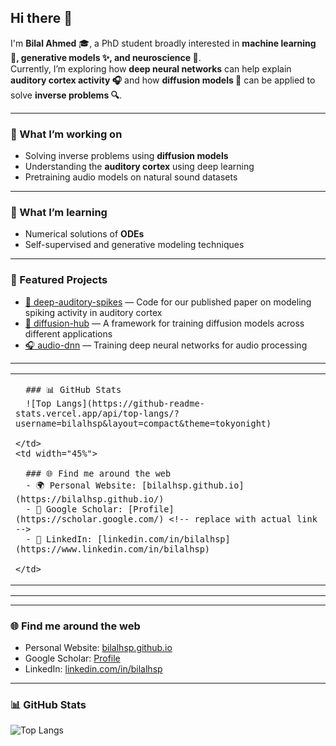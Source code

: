 ## Hi there 👋  

I'm **Bilal Ahmed** 🎓, a PhD student broadly interested in **machine learning 🤖, generative models ✨, and neuroscience 🧠**.  
Currently, I’m exploring how **deep neural networks** can help explain **auditory cortex activity 🎧** and how **diffusion models 🌌** can be applied to solve **inverse problems 🔍**.  

---

### 🔭 What I’m working on
- Solving inverse problems using **diffusion models**  
- Understanding the **auditory cortex** using deep learning  
- Pretraining audio models on natural sound datasets  

---

### 🌱 What I’m learning
- Numerical solutions of **ODEs**  
- Self-supervised and generative modeling techniques  

---

### 📂 Featured Projects
- [🧠 deep-auditory-spikes](https://github.com/bilalhsp/deep-auditory-spikes) — Code for our published paper on modeling spiking activity in auditory cortex  
- [🌌 diffusion-hub](https://github.com/bilalhsp/diffusion-hub) — A framework for training diffusion models across different applications  
- [🎧 audio-dnn](https://github.com/bilalhsp/audio-dnn) — Training deep neural networks for audio processing  

---

<table>
  <tr>
    <td width="55%">
      
      ### 📊 GitHub Stats  
      ![Top Langs](https://github-readme-stats.vercel.app/api/top-langs/?username=bilalhsp&layout=compact&theme=tokyonight)
    
    </td>
    <td width="45%">
      
      ### 🌐 Find me around the web  
      - 🌍 Personal Website: [bilalhsp.github.io](https://bilalhsp.github.io/)  
      - 📄 Google Scholar: [Profile](https://scholar.google.com/) <!-- replace with actual link -->  
      - 💼 LinkedIn: [linkedin.com/in/bilalhsp](https://www.linkedin.com/in/bilalhsp)  
    
    </td>
  </tr>
</table>

---





---

### 🌐 Find me around the web
- Personal Website: [bilalhsp.github.io](https://bilalhsp.github.io/)  
- Google Scholar: [Profile](https://scholar.google.com/) <!-- replace with your actual scholar link if you want -->
- LinkedIn: [linkedin.com/in/bilalhsp](https://www.linkedin.com/in/bilalhsp)  

---

### 📊 GitHub Stats
![Top Langs](https://github-readme-stats.vercel.app/api/top-langs/?username=bilalhsp&layout=compact&theme=tokyonight)





<!--

## Hi there 👋
- 🔭 I’m currently working on:
  - Solving inverse problems using diffusion models
  - understanding auditory cortex 
- 🌱 I’m currently learning
  - Numerical solution of ODEs  
**bilalhsp/bilalhsp** is a ✨ _special_ ✨ repository because its `README.md` (this file) appears on your GitHub profile.

Here are some ideas to get you started:

- 🔭 I’m currently working on ...
- 🌱 I’m currently learning ...
- 👯 I’m looking to collaborate on ...
- 🤔 I’m looking for help with ...
- 💬 Ask me about ...
- 📫 How to reach me: ...
- 😄 Pronouns: ...
- ⚡ Fun fact: ...
-->
